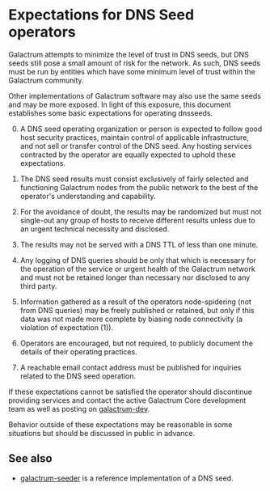 Expectations for DNS Seed operators
====================================

Galactrum attempts to minimize the level of trust in DNS seeds,
but DNS seeds still pose a small amount of risk for the network.
As such, DNS seeds must be run by entities which have some minimum
level of trust within the Galactrum community.

Other implementations of Galactrum software may also use the same
seeds and may be more exposed. In light of this exposure, this
document establishes some basic expectations for operating dnsseeds.

0. A DNS seed operating organization or person is expected to follow good
host security practices, maintain control of applicable infrastructure,
and not sell or transfer control of the DNS seed. Any hosting services
contracted by the operator are equally expected to uphold these expectations.

1. The DNS seed results must consist exclusively of fairly selected and
functioning Galactrum nodes from the public network to the best of the
operator's understanding and capability.

2. For the avoidance of doubt, the results may be randomized but must not
single-out any group of hosts to receive different results unless due to an
urgent technical necessity and disclosed.

3. The results may not be served with a DNS TTL of less than one minute.

4. Any logging of DNS queries should be only that which is necessary
for the operation of the service or urgent health of the Galactrum
network and must not be retained longer than necessary nor disclosed
to any third party.

5. Information gathered as a result of the operators node-spidering
(not from DNS queries) may be freely published or retained, but only
if this data was not made more complete by biasing node connectivity
(a violation of expectation (1)).

6. Operators are encouraged, but not required, to publicly document the
details of their operating practices.

7. A reachable email contact address must be published for inquiries
related to the DNS seed operation.

If these expectations cannot be satisfied the operator should
discontinue providing services and contact the active Galactrum
Core development team as well as posting on
[galactrum-dev](https://lists.linuxfoundation.org/mailman/listinfo/galactrum-dev).

Behavior outside of these expectations may be reasonable in some
situations but should be discussed in public in advance.

See also
----------
- [galactrum-seeder](https://github.com/sipa/galactrum-seeder) is a reference implementation of a DNS seed.
